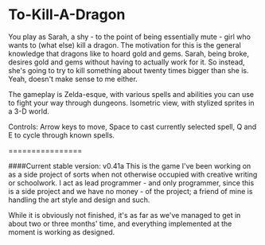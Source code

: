 To-Kill-A-Dragon
================

You play as Sarah, a shy - to the point of being essentially mute - girl who wants to (what else) kill a dragon. The motivation for this is the general knowledge that dragons like to hoard gold and gems. Sarah, being broke, desires gold and gems without having to actually work for it. So instead, she's going to try to kill something about twenty times bigger than she is. Yeah, doesn't make sense to me either.

The gameplay is Zelda-esque, with various spells and abilities you can use to fight your way through dungeons. Isometric view, with stylized sprites in a 3-D world.

Controls: Arrow keys to move, Space to cast currently selected spell, Q and E to cycle through known spells.

================

####Current stable version: v0.41a
This is the game I've been working on as a side project of sorts when not otherwise occupied with creative writing or schoolwork. I act as lead programmer - and only programmer, since this is a side project and we have no money - of the project; a friend of mine is handling the art style and design and such.

While it is obviously not finished, it's as far as we've managed to get in about two or three months' time, and everything implemented at the moment is working as designed.
